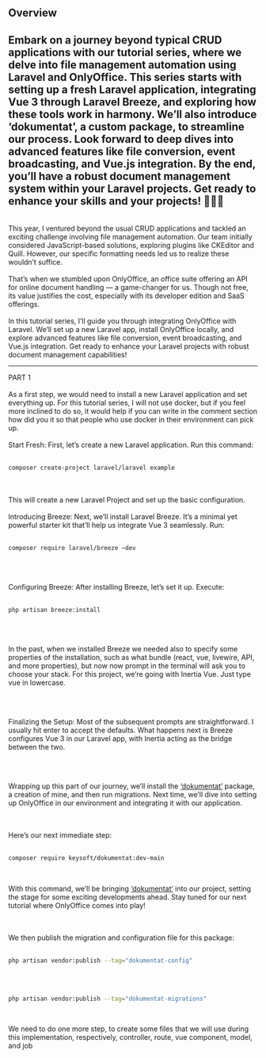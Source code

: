 ## Overview
Embark on a journey beyond typical CRUD applications with our tutorial series, where we delve into file management automation using Laravel and OnlyOffice. This series starts with setting up a fresh Laravel application, integrating Vue 3 through Laravel Breeze, and exploring how these tools work in harmony. We’ll also introduce ‘dokumentat’, a custom package, to streamline our process. Look forward to deep dives into advanced features like file conversion, event broadcasting, and Vue.js integration. By the end, you’ll have a robust document management system within your Laravel projects. Get ready to enhance your skills and your projects! 🚀👨‍💻
<br />
---
<br />
This year, I ventured beyond the usual CRUD applications and tackled an exciting challenge involving file management automation. Our team initially considered JavaScript-based solutions, exploring plugins like CKEditor and Quill. However, our specific formatting needs led us to realize these wouldn’t suffice.
<br />
<br />
That’s when we stumbled upon OnlyOffice, an office suite offering an API for online document handling — a game-changer for us. Though not free, its value justifies the cost, especially with its developer edition and SaaS offerings.
<br />
<br />
In this tutorial series, I’ll guide you through integrating OnlyOffice with Laravel. We’ll set up a new Laravel app, install OnlyOffice locally, and explore advanced features like file conversion, event broadcasting, and Vue.js integration. Get ready to enhance your Laravel projects with robust document management capabilities!

--- 
PART 1
<br />
<br />
As a first step, we would need to install a new Laravel application and set everything up. For this tutorial series, I will not use docker, but if you feel more inclined to do so, it would help if you can write in the comment section how did you it so that people who use docker in their environment can pick up.
<br />
<br />
Start Fresh: First, let’s create a new Laravel application. Run this command:
<br />
<br />

```bash
composer create-project laravel/laravel example
```
<br />
<br />
This will create a new Laravel Project and set up the basic configuration.
<br />
<br />
Introducing Breeze: Next, we’ll install Laravel Breeze. It’s a minimal yet powerful starter kit that’ll help us integrate Vue 3 seamlessly. Run:
<br />
<br />

```bash
composer require laravel/breeze –dev
```

<br />
<br />

Configuring Breeze: After installing Breeze, let’s set it up. Execute:
<br />
<br />

```bash
php artisan breeze:install
```

<br />
<br />

In the past, when we installed Breeze we needed also to specify some properties of the installation, such as what bundle (react, vue, livewire, API, and more properties), but now now prompt in the terminal will ask you to choose your stack. For this project, we’re going with Inertia Vue. Just type vue in lowercase.

<br />
<br />

Finalizing the Setup: Most of the subsequent prompts are straightforward. I usually hit enter to accept the defaults. What happens next is Breeze configures Vue 3 in our Laravel app, with Inertia acting as the bridge between the two.

<br />
<br />

Wrapping up this part of our journey, we’ll install the [‘dokumentat’](https://packagist.org/packages/keysoft/dokumentat) package, a creation of mine, and then run migrations. Next time, we’ll dive into setting up OnlyOffice in our environment and integrating it with our application.

<br />
<br />
Here’s our next immediate step:
<br />
<br />

```bash
composer require keysoft/dokumentat:dev-main
```

<br />

With this command, we’ll be bringing [‘dokumentat’](https://packagist.org/packages/keysoft/dokumentat) into our project, setting the stage for some exciting developments ahead. Stay tuned for our next tutorial where OnlyOffice comes into play!

<br />
<br />
We then publish the migration and configuration file for this package:
<br />
<br />

```bash
php artisan vendor:publish --tag="dokumentat-config"
```
<br />
<br />

```bash
php artisan vendor:publish --tag="dokumentat-migrations"
```

<br />

We need to do one more step, to create some files that we will use during this implementation, respectively, controller, route, vue component, model, and job

<br />
<br />
